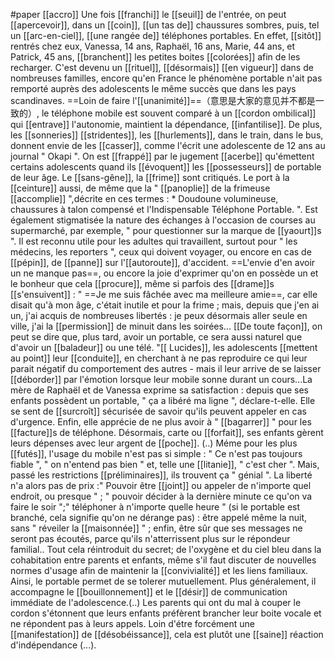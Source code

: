 #paper 
[[accro]]
Une fois [[franchi]] le [[seuil]] de l'entrée, on peut [[apercevoir]], dans un [[coin]], [[un tas de]] chaussures sombres, puis, tel un [[arc-en-ciel]], [[une rangée de]] téléphones portables. En effet, [[sitôt]] rentrés chez eux, Vanessa, 14 ans, Raphaël, 16 ans, Marie, 44 ans, et Patrick, 45 ans, [[branchent]] les petites boites [[colorées]] afin de les recharger. C'est devenu un [[rituel]], [[désormais]] [[en vigueur]] dans de nombreuses familles, encore qu'en France le phénomène portable n'ait pas remporté auprès des adolescents le même succès que dans les pays scandinaves. ==Loin de faire l'[[unanimité]]==（意思是大家的意见并不都是一致的）, le téléphone mobile est souvent comparé à un [[cordon ombilical]] qui [[entrave]] l'autonomie, maintient la dépendance, [[infantilise]]. De plus, les [[sonneries]] [[stridentes]], les [[hurlements]], dans le train, dans le bus, donnent envie de les [[casser]], comme l'écrit une adolescente de 12 ans au journal " Okapi ".
On est [[frappé]] par le jugement [[acerbe]] qu'émettent certains adolescents quand ils [[évoquent]] les [[possesseurs]] de portable de leur âge. Le [[sans-gêne]], la [[frime]] sont critiqués. Le port à la [[ceinture]] aussi, de même que la " [[panoplie]] de la frimeuse [[accomplie]] ",décrite en ces termes : * Doudoune volumineuse, chaussures à talon compensé et l'Indispensable Téléphone Portable. ". Est également stigmatisée la nature des échanges à l'occasion de courses au supermarché, par exemple, " pour questionner sur la marque de [[yaourt]]s ". Il est reconnu utile pour les adultes qui travaillent, surtout pour " les médecins, les reporters ", ceux qui doivent voyager, ou encore en cas de [[pépin]], de [[panne]] sur l'[[autoroute]], d'accident. ==L'envie d'en avoir un ne manque pas==, ou encore la joie d'exprimer qu'on en possède un et le bonheur que cela [[procure]], même si parfois des [[drame]]s [[s'ensuivent]] : " ==Je me suis fâchée avec ma meilleure amie==, car elle disait qu'à mon âge, c'était inutile et pour la frime ; mais, depuis que j'en ai un, j'ai acquis de nombreuses libertés : je peux désormais aller seule en ville, j'ai la [[permission]] de minuit dans les soirées... [[De toute façon]], on peut se dire que, plus tard, avoir un portable, ce sera aussi naturel que d'avoir un [[baladeur]] ou une télé. "[[ Lucides]], les adolescents [[mettent au point]] leur [[conduite]], en cherchant à ne pas reproduire ce qui leur parait négatif du comportement des autres - mais il leur arrive de se laisser [[déborder]] par l'émotion lorsque leur mobile sonne durant un cours...La mère de Raphaël et de Vanessa exprime sa satisfaction : depuis que ses enfants possèdent un portable, " ça a libéré ma ligne ", déclare-t-elle. Elle se sent de [[surcroît]] sécurisée de savoir qu'ils peuvent appeler en cas d'urgence. Enfin, elle apprécie de ne plus avoir à " [[bagarrer]] " pour les [[facture]]s de téléphone. Désormais, carte ou [[forfait]], ses enfants gèrent leurs dépenses avec leur argent de [[poche]]. (..)
Méme pour les plus [[futés]], l'usage du mobile n'est pas si simple : " Ce n'est pas toujours fiable ", " on n'entend pas bien " et, telle une [[litanie]], " c'est cher ". Mais, passé les restrictions [[préliminaires]], ils trouvent ça " génial ". La liberté n'a alors pas de prix :" Pouvoir être [[joint]] ou appeler de n'importe quel endroit, ou presque " ; " pouvoir décider à la dernière minute ce qu'on va faire le soir ";" téléphoner à n'importe quelle heure " (si le portable est branché, cela signifie qu'on ne dérange pas) : être appelé même la nuit, sans " réveiler la [[maisonnée]] " ; enfin, être sûr que ses messages ne seront pas écoutés, parce qu'ils n'atterrissent plus sur le répondeur familial..
Tout cela réintroduit du secret; de l'oxygène et du ciel bleu dans la cohabitation entre parents et enfants, même s'il faut discuter de nouvelles normes d'usage afin de maintenir la [[convivialité]] et les liens familiaux. Ainsi, le portable permet de se tolerer mutuellement. Plus généralement, il accompagne le [[bouillonnement]] et le [[désir]] de communication immédiate de l'adolescence.(..) Les parents qui ont du mal à couper le cordon s'étonnent que leurs enfants préfèrent brancher leur boite vocale et ne répondent pas à leurs appels. Loin d'étre forcément une [[manifestation]] de [[désobéissance]], cela est plutôt une [[saine]] réaction d'indépendance (...).